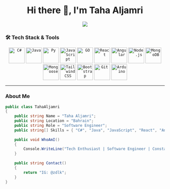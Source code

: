 <h1 align="center">
  <b> Hi there 👋, I'm Taha Aljamri</b>
</h1>

<p align="center">
  <a href="https://github.com/yourusername">
    <img src="https://readme-typing-svg.herokuapp.com?font=Roboto&color=%2336BCF7&center=true&vCenter=true&lines=Software+Engineer;Web+%26+Mobile+App+Developer;Tech+Enthusiast+%F0%9F%92%BB;Always+Learning+New+Things+%F0%9F%A7%AA">
  </a>
</p>

### 🛠️ Tech Stack & Tools

<p align="center">
  <code><img height="50" src="https://cdn.jsdelivr.net/gh/devicons/devicon/icons/csharp/csharp-original.svg" alt="C#" title="C#"></code>
  <code><img height="50" src="https://cdn.jsdelivr.net/gh/devicons/devicon/icons/java/java-original.svg" alt="Java" title="Java"></code>
  <code><img height="50" src="https://cdn.jsdelivr.net/gh/devicons/devicon@latest/icons/python/python-original.svg" alt="Py" title="Py"></code>
  <code><img height="50" src="https://cdn.jsdelivr.net/gh/devicons/devicon/icons/javascript/javascript-original.svg" alt="JavaScript" title="JavaScript"></code>
  <code><img height="50" src="https://cdn.jsdelivr.net/gh/devicons/devicon@latest/icons/go/go-original.svg" alt="GO" title="GO"></code>
  <code><img height="50" src="https://cdn.jsdelivr.net/gh/devicons/devicon/icons/react/react-original.svg" alt="React" title="React"></code>
  <code><img height="50" src="https://cdn.jsdelivr.net/gh/devicons/devicon/icons/angularjs/angularjs-original.svg" alt="Angular" title="Angular"></code>
  <code><img height="50" src="https://cdn.jsdelivr.net/gh/devicons/devicon/icons/nodejs/nodejs-original.svg" alt="Node.js" title="Node.js"></code>
  <code><img height="50" src="https://cdn.jsdelivr.net/gh/devicons/devicon@latest/icons/mongodb/mongodb-plain-wordmark.svg" alt="MongoDB" title="MongoDB"></code>
  <code><img height="50" src="https://cdn.jsdelivr.net/gh/devicons/devicon@latest/icons/mongoose/mongoose-original-wordmark.svg" alt="Mongoose" title="Mongoose"></code>
  <code><img height="50" src="https://cdn.jsdelivr.net/gh/devicons/devicon@latest/icons/tailwindcss/tailwindcss-original.svg" alt="TailwindCSS" title="TailwindCSS"></code>
  <code><img height="50" src="https://cdn.jsdelivr.net/gh/devicons/devicon/icons/bootstrap/bootstrap-original.svg" alt="Bootstrap" title="Bootstrap"></code>
  <code><img height="50" src="https://cdn.jsdelivr.net/gh/devicons/devicon/icons/git/git-original.svg" alt="Git" title="Git"></code>
  <code><img height="50" src="https://cdn.jsdelivr.net/gh/devicons/devicon/icons/arduino/arduino-original.svg" alt="Arduino" title="Arduino"></code>
</p>

---

### About Me

```C#
public class TahaAljamri
{
    public string Name = "Taha Aljamri";
    public string Location = "Bahrain";
    public string Role = "Software Engineer";
    public string[] Skills = { "C#", "Java", "JavaScript", "React", "Angular", "Node.js", "EJS", "TailwindCSS", "HTML", "CSS", "Bootstrap", "Xamarin", "Git", "Arduino" };
    
    public void WhoAmI()
    {
        Console.WriteLine("Tech Enthusiast | Software Engineer | Constant Learner");
    }
    
    public string Contact()
    {
        return "IG: @zdlk";
    }
}
